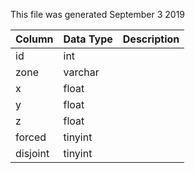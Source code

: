 This file was generated September 3 2019

| Column   | Data Type | Description |
| -------- | --------- | ----------- |
| id       | int       |             |
| zone     | varchar   |             |
| x        | float     |             |
| y        | float     |             |
| z        | float     |             |
| forced   | tinyint   |             |
| disjoint | tinyint   |             |